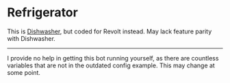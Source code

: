 # Refrigerator

This is [Dishwasher](https://github.com/vrnavi/dishwasher), but coded for Revolt instead. May lack feature parity with Dishwasher.

---

I provide no help in getting this bot running yourself, as there are countless variables that are not in the outdated config example. This may change at some point.

